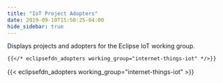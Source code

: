 ```yaml
---
title: "IoT Project Adopters"
date: 2019-09-10T15:50:25-04:00
hide_sidebar: true
---
```


Displays projects and adopters for the Eclipse IoT working group.

```md
{{</* eclipsefdn_adopters working_group="internet-things-iot" */>}}
```

{{< eclipsefdn_adopters working_group="internet-things-iot" >}}